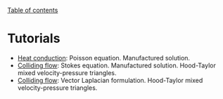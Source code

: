 [Table of contents](https://petrkryslucsd.github.io/Elfel.jl/latest/index.html)

# Tutorials

- [Heat conduction](tut_poisson_q4.md): Poisson equation. Manufactured solution.
- [Colliding flow](tut_stokes_ht_p2_p1_gen.md): Stokes equation. Manufactured solution. Hood-Taylor mixed velocity-pressure triangles.
- [Colliding flow](tut_stokes_ht_p2_p1_veclap.md): Vector Laplacian formulation. Hood-Taylor mixed velocity-pressure triangles.

